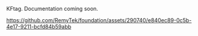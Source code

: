 KFtag.  Documentation coming soon.

https://github.com/RemyTek/foundation/assets/290740/e840ec89-0c5b-4e17-9211-bcfd84b59abb
